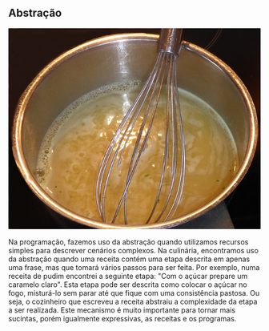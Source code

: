 ## Abstração

![](../assets/abstracao.jpg)

Na programação, fazemos uso da abstração quando utilizamos recursos simples para descrever cenários complexos. Na culinária, encontramos uso da abstração quando uma receita contém uma etapa descrita em apenas uma frase, mas que tomará vários passos para ser feita. Por exemplo, numa receita de pudim encontrei a seguinte etapa: "Com o açúcar prepare um caramelo claro". Esta etapa pode ser descrita como colocar o açúcar no fogo, misturá-lo sem parar até que fique com uma consistência pastosa.
Ou seja, o cozinheiro que escreveu a receita abstraiu a complexidade da etapa a ser realizada. Este mecanismo é muito importante para tornar mais sucintas, porém igualmente expressivas, as receitas e os programas.

